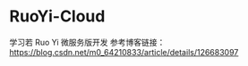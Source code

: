 # RuoYi-Cloud
学习若 Ruo Yi 微服务版开发
  参考博客链接：https://blog.csdn.net/m0_64210833/article/details/126683097

